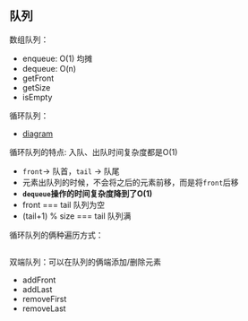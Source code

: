 ## 队列

数组队列：

* enqueue:   O(1) 均摊
* dequeue:   O(n)
* getFront
* getSize
* isEmpty

循环队列：

* [diagram](https://excalidraw.com/#json=4692015438626816,MQq0CldfXBMWzKMiWVFfDA)

循环队列的特点: 入队、出队时间复杂度都是O(1)

* `front`-> 队首，`tail` -> 队尾
* 元素出队列的时候，不会将之后的元素前移，而是将`front`后移
* **`dequeue`操作的时间复杂度降到了O(1)**
* front === tail 队列为空
* (tail+1) % size === tail 队列满

循环队列的俩种遍历方式：

```js

```

双端队列：可以在队列的俩端添加/删除元素

* addFront
* addLast
* removeFirst
* removeLast
